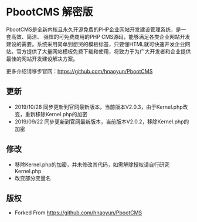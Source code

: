 # PbootCMS 解密版
PbootCMS是全新内核且永久开源免费的PHP企业网站开发建设管理系统，是一套高效、简洁、 强悍的可免费商用的PHP CMS源码，能够满足各类企业网站开发建设的需要。系统采用简单到想哭的模板标签，只要懂HTML就可快速开发企业网站。官方提供了大量网站模板免费下载和使用，将致力于为广大开发者和企业提供最佳的网站开发建设解决方案。

更多介绍请移步官网：https://github.com/hnaoyun/PbootCMS

## 更新
- 2019/10/28 同步更新到官网最新版本，当前版本V2.0.3，由于Kernel.php改变，重新移除Kernel.php的加密
- 2019/09/22 同步更新到官网最新版本，当前版本V2.0.2，移除Kernel.php的加密

## 修改
- 移除Kernel.php的加密，并未修改其代码，如需解除授权请自行研究Kernel.php
- 改变部分变量名

## 版权
- Forked From https://github.com/hnaoyun/PbootCMS
